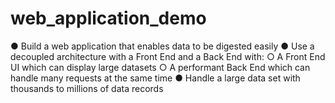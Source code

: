 # web_application_demo
● Build a web application that enables data to be digested easily 
● Use a decoupled architecture with a Front End and a Back End with: ○
A Front End UI which can display large datasets ○ 
A performant Back End which can handle many requests at the same time 
● Handle a large data set with thousands to millions of data records
